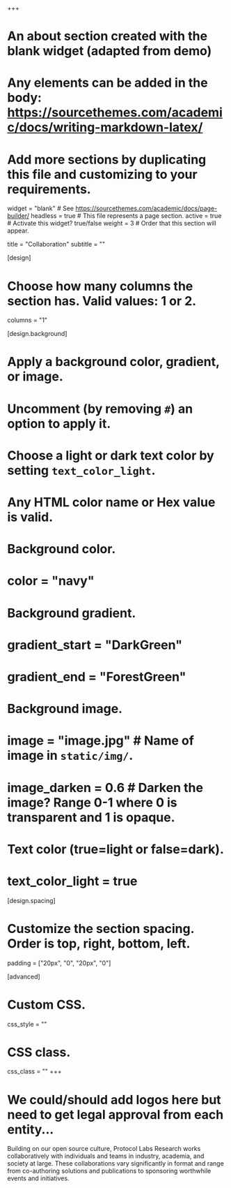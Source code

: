 +++
# An about section created with the blank widget (adapted from demo)
# Any elements can be added in the body: https://sourcethemes.com/academic/docs/writing-markdown-latex/
# Add more sections by duplicating this file and customizing to your requirements.

widget = "blank"  # See https://sourcethemes.com/academic/docs/page-builder/
headless = true  # This file represents a page section.
active = true  # Activate this widget? true/false
weight = 3  # Order that this section will appear.

title = "Collaboration"
subtitle = ""

[design]
  # Choose how many columns the section has. Valid values: 1 or 2.
  columns = "1"

[design.background]
  # Apply a background color, gradient, or image.
  #   Uncomment (by removing `#`) an option to apply it.
  #   Choose a light or dark text color by setting `text_color_light`.
  #   Any HTML color name or Hex value is valid.

  # Background color.
  # color = "navy"

  # Background gradient.
  # gradient_start = "DarkGreen"
  # gradient_end = "ForestGreen"

  # Background image.
  # image = "image.jpg"  # Name of image in `static/img/`.
  # image_darken = 0.6  # Darken the image? Range 0-1 where 0 is transparent and 1 is opaque.

  # Text color (true=light or false=dark).
  # text_color_light = true

[design.spacing]
  # Customize the section spacing. Order is top, right, bottom, left.
  padding = ["20px", "0", "20px", "0"]

[advanced]
 # Custom CSS.
 css_style = ""

 # CSS class.
 css_class = ""
+++

# We could/should add logos here but need to get legal approval from each entity...
Building on our open source culture, Protocol Labs Research works collaboratively with individuals and teams in industry, academia, and society at large. These collaborations vary significantly in format and range from co-authoring solutions and publications to sponsoring worthwhile events and initiatives.
